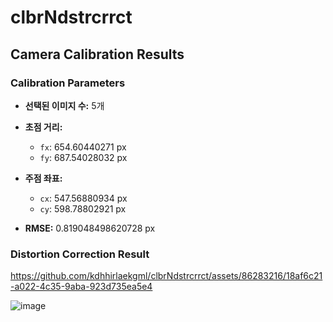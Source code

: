 # clbrNdstrcrrct

## Camera Calibration Results

### Calibration Parameters

- **선택된 이미지 수:** 5개

- **초점 거리:**
  - `fx`: 654.60440271 px
  - `fy`: 687.54028032 px

- **주점 좌표:**
  - `cx`: 547.56880934 px
  - `cy`: 598.78802921 px

- **RMSE:** 0.819048498620728 px

### Distortion Correction Result


https://github.com/kdhhirlaekgml/clbrNdstrcrrct/assets/86283216/18af6c21-a022-4c35-9aba-923d735ea5e4

![image](https://github.com/kdhhirlaekgml/clbrNdstrcrrct/assets/86283216/8bbeb53c-3e2c-4dbd-8d1a-3eee290efea4)


